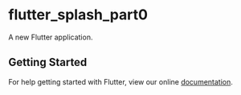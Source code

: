 # flutter_splash_part0

A new Flutter application.

## Getting Started

For help getting started with Flutter, view our online
[documentation](https://flutter.io/).

